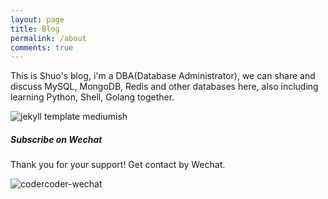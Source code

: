 ```yaml
---
layout: page
title: Blog
permalink: /about
comments: true
---
```


<div class="row justify-content-between">
<div class="col-md-8 pr-5">

<p>This is Shuo's blog, i'm a DBA(Database Administrator), we can share and discuss MySQL, MongoDB, Redis and other databases here, also including learning Python, Shell, Golang together.</p>

<p class="mb-5"><img class="shadow-lg" src="{{site.baseurl}}/assets/images/codercoder-template.png" alt="jekyll template mediumish" /></p>
<!-- <h4>Documentation</h4> -->

<!-- <p>Please, read the docs <a href="https://bootstrapstarter.com/bootstrap-templates/template-mediumish-bootstrap-jekyll/">here</a>.</p> -->

<!-- <h4>Questions or bug reports?</h4> -->

<!-- <p>Head over to our <a href="http://codercoder.cn">Github repository</a>!</p> -->

</div>

<div class="col-md-4">

<div class="sticky-top sticky-top-80">
<h5>Subscribe on Wechat</h5>

<p>Thank you for your support! Get contact by Wechat. </p>

<p class="mb-5"><img class="shadow-lg" src="{{site.baseurl}}/assets/images/codercoder-wechat.jpeg" alt="codercoder-wechat" /></p>
</div>
</div>
</div>
